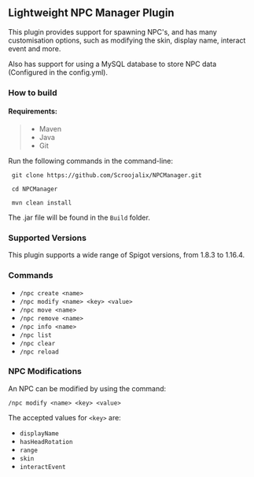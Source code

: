 ## Lightweight NPC Manager Plugin

This plugin provides support for spawning NPC's, and has many customisation options, such as modifying the skin, display name, interact event and more. 

Also has support for using a MySQL database to store NPC data (Configured in the config.yml).

### How to build

#### Requirements:

> * Maven
> * Java
> * Git

Run the following commands in the command-line:

```
 git clone https://github.com/Scroojalix/NPCManager.git
 
 cd NPCManager
 
 mvn clean install
```

The .jar file will be found in the `Build` folder.

### Supported Versions

This plugin supports a wide range of Spigot versions, from 1.8.3 to 1.16.4.

### Commands

 * `/npc create <name>`
 * `/npc modify <name> <key> <value>`
 * `/npc move <name>`
 * `/npc remove <name>`
 * `/npc info <name>`
 * `/npc list`
 * `/npc clear`
 * `/npc reload`

### NPC Modifications
An NPC can be modified by using the command:

`/npc modify <name> <key> <value>`

The accepted values for `<key>` are:

* `displayName`
* `hasHeadRotation`
* `range`
* `skin`
* `interactEvent`
